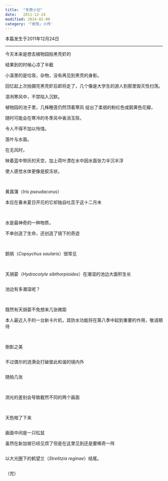 ```yaml
---
title:  "冬荷小记"
date:   2011-12-24
modified: 2014-02-09
category: '｢发现｣ 小传'
---
```


本篇发生于2011年12月24日

---

今天本来是想去植物园拍黑壳虾的

结果到的时候心凉了半截

小溪里的是垃圾，杂物，没有再见到黑壳的身影。

回忆起上次拍摄完黑壳虾后即将走了，几个像是大学生的游人到那里毁灭性扫荡。


凛冽寒风中，不禁陷入沉默。


植物园的池子里，几株睡莲仍然顶着寒风
绽出了柔弱的粉红色或鹅黄色花瓣，

随时可能会在寒冷的冬季风中香消玉殒，

令人不得不加以怜惜。

莲叶与水面。

在无风时，

映着蓝中带灰的天空，加上荷叶漂在水中因水面张力半沉半浮

使人感觉水体更像是胶冻状。

<img class='disc' data-src='https://lykoseremos.github.io/gmalb-01/disx6/1.jpg'>

<img class='disc' data-src='https://lykoseremos.github.io/gmalb-01/disx6/2.jpg'>

<img class='disc' data-src='https://lykoseremos.github.io/gmalb-01/disx6/3.jpg'>

<img class='disc' data-src='https://lykoseremos.github.io/gmalb-01/disx6/4.jpg'>

黄菖蒲（<i>Iris pseudacorus</i>）

本应在春末夏日开花的它却独自吐蕊于这十二月末

<img class='disc' data-src='https://lykoseremos.github.io/gmalb-01/disx6/5.jpg'>

<img class='disc' data-src='https://lykoseremos.github.io/gmalb-01/disx6/6.jpg'>

<img class='disc' data-src='https://lykoseremos.github.io/gmalb-01/disx6/7.jpg'>

水是最神奇的一种物质，

不单创造了生命，还创造了镜下的奇迹

<img class='disc' data-src='https://lykoseremos.github.io/gmalb-01/disx6/8.jpg'>

<img class='disc' data-src='https://lykoseremos.github.io/gmalb-01/disx6/9.jpg'>

<img class='disc' data-src='https://lykoseremos.github.io/gmalb-01/disx6/10.jpg'>

<img class='disc' data-src='https://lykoseremos.github.io/gmalb-01/disx6/11.jpg'>

<img class='disc' data-src='https://lykoseremos.github.io/gmalb-01/disx6/12.jpg'>

<img class='disc' data-src='https://lykoseremos.github.io/gmalb-01/disx6/13.jpg'>

<img class='disc' data-src='https://lykoseremos.github.io/gmalb-01/disx6/14.jpg'>

<img class='disc' data-src='https://lykoseremos.github.io/gmalb-01/disx6/15.jpg'>

<img class='disc' data-src='https://lykoseremos.github.io/gmalb-01/disx6/16.jpg'>

<img class='disc' data-src='https://lykoseremos.github.io/gmalb-01/disx6/17.jpg'>

鹊鸲（<i>Copsychus saularis</i>）很常见

<img class='disc' data-src='https://lykoseremos.github.io/gmalb-01/disx6/18.jpg'>

<img class='disc' data-src='https://lykoseremos.github.io/gmalb-01/disx6/19.jpg'>

<img class='disc' data-src='https://lykoseremos.github.io/gmalb-01/disx6/20.jpg'>

<img class='disc' data-src='https://lykoseremos.github.io/gmalb-01/disx6/21.jpg'>

<img class='disc' data-src='https://lykoseremos.github.io/gmalb-01/disx6/22.jpg'>

<img class='disc' data-src='https://lykoseremos.github.io/gmalb-01/disx6/23.jpg'>

天胡荽（<i>Hydrocotyle sibthorpioides</i>）在潮湿的池边大面积生长

<img class='disc' data-src='https://lykoseremos.github.io/gmalb-01/disx6/24.jpg'>

池边有多潮湿呢？

<img class='disc' data-src='https://lykoseremos.github.io/gmalb-01/disx6/25.jpg'>

<img class='disc' data-src='https://lykoseremos.github.io/gmalb-01/disx6/26.jpg'>

<img class='disc' data-src='https://lykoseremos.github.io/gmalb-01/disx6/27.jpg'>

既然有天胡荽不免想来几张微距

本人最近入手的一台新卡片机，其防水功能将在第八季中起到重要的作用，敬请期待

<img class='disc' data-src='https://lykoseremos.github.io/gmalb-01/disx6/28.jpg'>

<img class='disc' data-src='https://lykoseremos.github.io/gmalb-01/disx6/29.jpg'>

<img class='disc' data-src='https://lykoseremos.github.io/gmalb-01/disx6/30.jpg'>

<img class='disc' data-src='https://lykoseremos.github.io/gmalb-01/disx6/31.jpg'>

倒影之美

<img class='disc' data-src='https://lykoseremos.github.io/gmalb-01/disx6/32.jpg'>

不过偶尔的涟漪会打破彼此和谐的镜内外

<img class='disc' data-src='https://lykoseremos.github.io/gmalb-01/disx6/33.jpg'>

随拍几张

<img class='disc' data-src='https://lykoseremos.github.io/gmalb-01/disx6/34.jpg'>

<img class='disc' data-src='https://lykoseremos.github.io/gmalb-01/disx6/35.jpg'>

测光的差别会导致截然不同的两个画面

<img class='disc' data-src='https://lykoseremos.github.io/gmalb-01/disx6/36.jpg'>

<img class='disc' data-src='https://lykoseremos.github.io/gmalb-01/disx6/37.jpg'>

<img class='disc' data-src='https://lykoseremos.github.io/gmalb-01/disx6/38.jpg'>

<img class='disc' data-src='https://lykoseremos.github.io/gmalb-01/disx6/39.jpg'>

天色暗了下来

<img class='disc' data-src='https://lykoseremos.github.io/gmalb-01/disx6/40.jpg'>

画面中间是一只松鼠

虽然在新加坡已经见烦了但是在这里见到还是要稀奇一阵

<img class='disc' data-src='https://lykoseremos.github.io/gmalb-01/disx6/41.jpg'>

以大光圈下的鹤望兰（<i>Strelitzia reginae</i>）结尾。

<img class='disc' data-src='https://lykoseremos.github.io/gmalb-01/disx6/42.jpg'>

（完）

